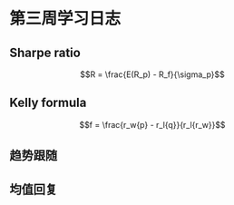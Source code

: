 # 第三周学习日志

## Sharpe ratio

$$R = \frac{E(R_p) - R_f}{\sigma_p}$$

## Kelly formula

$$f = \frac{r_w{p} - r_l{q}}{r_l{r_w}}$$

## 趋势跟随

## 均值回复



